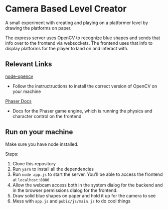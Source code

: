 # Camera Based Level Creator

A small experiment with creating and playing on a platformer level by drawing the platforms on paper.

The express server uses OpenCV to recognize blue shapes and sends that info over to the frontend via websockets. The frontend uses that info to display platforms for the player to land on and interact with. 

## Relevant Links

[node-opencv](https://www.npmjs.com/package/opencv)

- Follow the instructructions to install the correct version of OpenCV on your machine

[Phaser Docs](https://photonstorm.github.io/phaser3-docs/index.html)

- Docs for the Phaser game engine, which is running the physics and character control on the frontend

## Run on your machine

Make sure you have node installed.

Steps:

1. Clone this repository
2. Run `yarn` to install all the dependencies
3. Run `node app.js` to start the server. You'll be able to access the frontend at `localhost:8080`
4. Allow the webcam access both in the system dialog for the backend and in the browser permissions dialog for the frontend. 
5. Draw solid blue shapes on paper and hold it up for the camera to see
6. Mess with `app.js` and `pubic/js/main.js` to do cool things